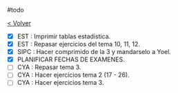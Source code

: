 #todo

[< Volver](Tareas)

- [x] EST : Imprimir tablas estadística.
- [x] EST : Repasar ejercicios del tema 10, 11, 12.
- [x] SIPC : Hacer comprimido de la 3 y mandarselo a Yoel.
- [x] PLANIFICAR FECHAS DE EXAMENES.
- [ ] CYA : Repasar tema 3.
- [ ] CYA : Hacer ejercicios tema 2 (17 - 26).
- [ ] CYA : Hacer ejercicios tema 3.